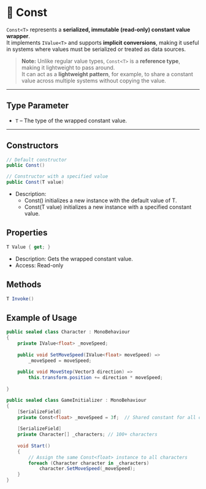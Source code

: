 # 🧩 Const<T>

`Const<T>` represents a **serialized, immutable (read-only) constant value wrapper**.  
It implements `IValue<T>` and supports **implicit conversions**, making it useful in systems where values must be serialized or treated as data sources.

> **Note:** Unlike regular value types, `Const<T>` is a **reference type**, making it lightweight to pass around.  
> It can act as a **lightweight pattern**, for example, to share a constant value across multiple systems without copying the value.

---

## Type Parameter

- `T` – The type of the wrapped constant value.

---

## Constructors

```csharp
// Default constructor
public Const()

// Constructor with a specified value
public Const(T value)
```
- Description:
  - Const() initializes a new instance with the default value of T.
  - Const(T value) initializes a new instance with a specified constant value.

## Properties
```csharp
T Value { get; }
```
- Description: Gets the wrapped constant value.
- Access: Read-only
## Methods
```csharp
T Invoke()
```

## Example of Usage
```csharp
public sealed class Character : MonoBehaviour
{
    private IValue<float> _moveSpeed;
    
    public void SetMoveSpeed(IValue<float> moveSpeed) =>
        _moveSpeed = moveSpeed;
    
    public void MoveStep(Vector3 direction) =>
        this.transform.position += direction * moveSpeed;
    
}

public sealed class GameInitializer : MonoBehaviour
{
    [SerializeField]
    private Const<float> _moveSpeed = 3f;  // Shared constant for all characters
    
    [SerializeField]
    private Character[] _characters; // 100+ characters
    
    void Start()
    {
        // Assign the same Const<float> instance to all characters
        foreach (Character character in _characters)
            character.SetMoveSpeed(_moveSpeed);
    }
}
```